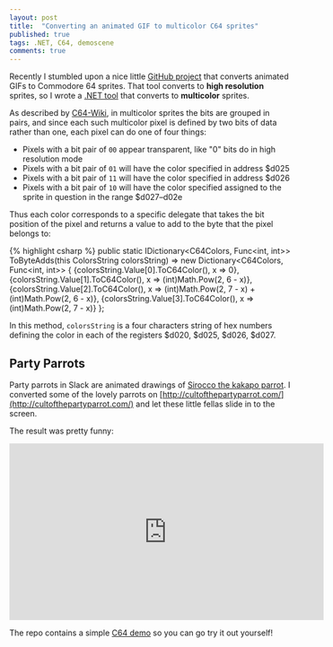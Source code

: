```yaml
---
layout: post
title:  "Converting an animated GIF to multicolor C64 sprites"
published: true
tags: .NET, C64, demoscene
comments: true
---
```

Recently I stumbled upon a nice little [GitHub project](https://github.com/jeff-1amstudios/gif-to-c64-sprites) that converts animated GIFs to Commodore 64 sprites. That tool converts to **high resolution** sprites, so I wrote a [.NET tool](https://github.com/kristofferjalen/gif-to-c64-sprites) that converts to **multicolor** sprites.

As described by [C64-Wiki](https://www.c64-wiki.com/wiki/Sprite), in multicolor sprites the bits are grouped in pairs, and since each such multicolor pixel is defined by two bits of data rather than one, each pixel can do one of four things:

- Pixels with a bit pair of `00` appear transparent, like "0" bits do in high resolution mode
- Pixels with a bit pair of `01` will have the color specified in address $d025
- Pixels with a bit pair of `11` will have the color specified in address $d026
- Pixels with a bit pair of `10` will have the color specified assigned to the sprite in question in the range $d027–d02e

Thus each color corresponds to a specific delegate that takes the bit position of the pixel and returns a value to add to the byte that the pixel belongs to:

{% highlight csharp %}
public static IDictionary<C64Colors, Func<int, int>> ToByteAdds(this ColorsString colorsString) =>
    new Dictionary<C64Colors, Func<int, int>>
    {
        {colorsString.Value[0].ToC64Color(), x => 0},
        {colorsString.Value[1].ToC64Color(), x => (int)Math.Pow(2, 6 - x)},
        {colorsString.Value[2].ToC64Color(), x => (int)Math.Pow(2, 7 - x) + (int)Math.Pow(2, 6 - x)},
        {colorsString.Value[3].ToC64Color(), x => (int)Math.Pow(2, 7 - x)}
    };

In this method, `colorsString` is a four characters string of hex numbers defining the color in each of the registers $d020, $d025, $d026, $d027.

## Party Parrots

Party parrots in Slack are animated drawings of [Sirocco the kakapo parrot](http://knowyourmeme.com/memes/party-parrot). I converted some of the lovely parrots on [http://cultofthepartyparrot.com/](http://cultofthepartyparrot.com/) and let these little fellas slide in to the screen.

The result was pretty funny:

<iframe width="560" height="315" src="https://www.youtube.com/embed/q8wslJgwOWo?rel=0&amp;showinfo=0" frameborder="0" allow="autoplay; encrypted-media" allowfullscreen></iframe>

The repo contains a simple [C64 demo](https://github.com/kristofferjalen/gif-to-c64-sprites/tree/master/c64-sample-app) so you can go try it out yourself!
